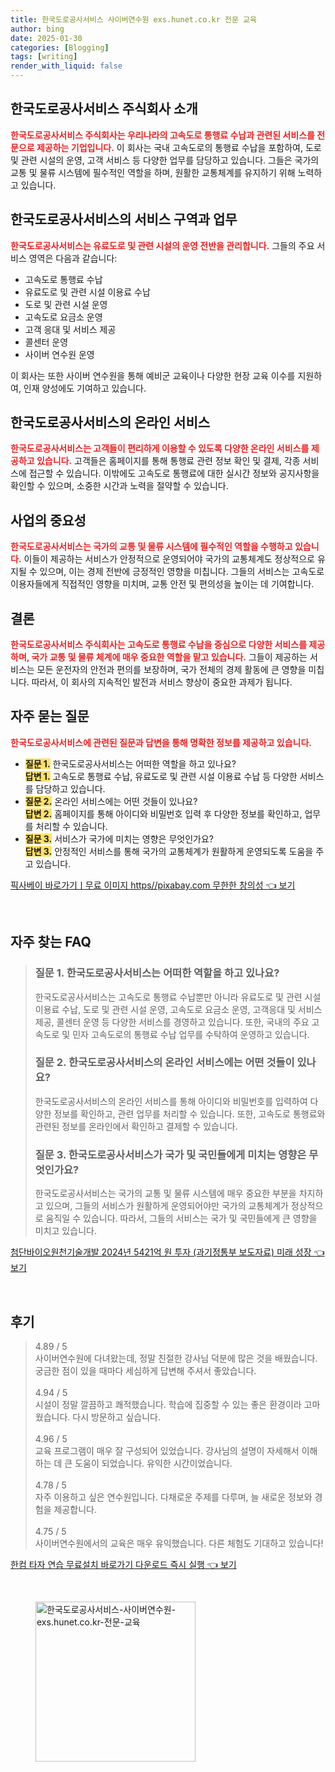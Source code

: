 ```yaml
---
title: 한국도로공사서비스 사이버연수원 exs.hunet.co.kr 전문 교육
author: bing
date: 2025-01-30
categories: [Blogging]
tags: [writing]
render_with_liquid: false
---
```



<h2 id='한국도로공사서비스_소개'>한국도로공사서비스 주식회사 소개</h2>

<p><b><span style="color: #ee2323;">한국도로공사서비스 주식회사는 우리나라의 고속도로 통행료 수납과 관련된 서비스를 전문으로 제공하는 기업입니다.</span></b> 이 회사는 국내 고속도로의 통행료 수납을 포함하여, 도로 및 관련 시설의 운영, 고객 서비스 등 다양한 업무를 담당하고 있습니다. 그들은 국가의 교통 및 물류 시스템에 필수적인 역할을 하며, 원활한 교통체계를 유지하기 위해 노력하고 있습니다.</p>

<h2 id='서비스_구역과_업무'>한국도로공사서비스의 서비스 구역과 업무</h2>

<p><b><span style="color: #ee2323;">한국도로공사서비스는 유료도로 및 관련 시설의 운영 전반을 관리합니다.</span></b> 그들의 주요 서비스 영역은 다음과 같습니다:</p>

<ul>
    <li>고속도로 통행료 수납</li>
    <li>유료도로 및 관련 시설 이용료 수납</li>
    <li>도로 및 관련 시설 운영</li>
    <li>고속도로 요금소 운영</li>
    <li>고객 응대 및 서비스 제공</li>
    <li>콜센터 운영</li>
    <li>사이버 연수원 운영</li>
</ul>

<p>이 회사는 또한 사이버 연수원을 통해 예비군 교육이나 다양한 현장 교육 이수를 지원하여, 인재 양성에도 기여하고 있습니다.</p>

<h2 id='온라인_서비스'>한국도로공사서비스의 온라인 서비스</h2>

<p><b><span style="color: #ee2323;">한국도로공사서비스는 고객들이 편리하게 이용할 수 있도록 다양한 온라인 서비스를 제공하고 있습니다.</span></b> 고객들은 홈페이지를 통해 통행료 관련 정보 확인 및 결제, 각종 서비스에 접근할 수 있습니다. 이밖에도 고속도로 통행료에 대한 실시간 정보와 공지사항을 확인할 수 있으며, 소중한 시간과 노력을 절약할 수 있습니다.</p>

<h2 id='사업의_중요성'>사업의 중요성</h2>

<p><b><span style="color: #ee2323;">한국도로공사서비스는 국가의 교통 및 물류 시스템에 필수적인 역할을 수행하고 있습니다.</span></b> 이들이 제공하는 서비스가 안정적으로 운영되어야 국가의 교통체계도 정상적으로 유지될 수 있으며, 이는 경제 전반에 긍정적인 영향을 미칩니다. 그들의 서비스는 고속도로 이용자들에게 직접적인 영향을 미치며, 교통 안전 및 편의성을 높이는 데 기여합니다.</p>

<h2 id='결론'>결론</h2>

<p><b><span style="color: #ee2323;">한국도로공사서비스 주식회사는 고속도로 통행료 수납을 중심으로 다양한 서비스를 제공하며, 국가 교통 및 물류 체계에 매우 중요한 역할을 맡고 있습니다.</span></b> 그들이 제공하는 서비스는 모든 운전자의 안전과 편의를 보장하며, 국가 전체의 경제 활동에 큰 영향을 미칩니다. 따라서, 이 회사의 지속적인 발전과 서비스 향상이 중요한 과제가 됩니다.</p>

<h2 id='자주_묻는_질문'>자주 묻는 질문</h2>

<p><b><span style="color: #ee2323;">한국도로공사서비스에 관련된 질문과 답변을 통해 명확한 정보를 제공하고 있습니다.</span></b></p>

<ul>
    <li><b><span style="background-color: #ffe066;">질문 1.</span></b> 한국도로공사서비스는 어떠한 역할을 하고 있나요? <br><b><span style="background-color: #ffe066;">답변 1.</span></b> 고속도로 통행료 수납, 유료도로 및 관련 시설 이용료 수납 등 다양한 서비스를 담당하고 있습니다.</li>
    <li><b><span style="background-color: #ffe066;">질문 2.</span></b> 온라인 서비스에는 어떤 것들이 있나요? <br><b><span style="background-color: #ffe066;">답변 2.</span></b> 홈페이지를 통해 아이디와 비밀번호 입력 후 다양한 정보를 확인하고, 업무를 처리할 수 있습니다.</li>
    <li><b><span style="background-color: #ffe066;">질문 3.</span></b> 서비스가 국가에 미치는 영향은 무엇인가요? <br><b><span style="background-color: #ffe066;">답변 3.</span></b> 안정적인 서비스를 통해 국가의 교통체계가 원활하게 운영되도록 도움을 주고 있습니다.</li>
</ul>


<p><a class="click-button" title="픽사베이 바로가기ㅣ무료 이미지 https//pixabay.com 무한한 창의성" href="https://adkhouse.github.io/posts/%ED%94%BD%EC%82%AC%EB%B2%A0%EC%9D%B4-%EB%B0%94%EB%A1%9C%EA%B0%80%EA%B8%B0%E3%85%A3%EB%AC%B4%EB%A3%8C-%EC%9D%B4%EB%AF%B8%EC%A7%80-httpspixabay.com-%EB%AC%B4%ED%95%9C%ED%95%9C-%EC%B0%BD%EC%9D%98%EC%84%B1/" rel="dofollow">픽사베이 바로가기ㅣ무료 이미지 https//pixabay.com 무한한 창의성 👈 보기</a></p><br>
<h2 id='자주_찾는_FAQ'>자주 찾는 FAQ</h2>
<div itemscope="" itemtype="https://schema.org/FAQPage"> 
<blockquote> 
<div itemscope="" itemprop="mainEntity" itemtype="https://schema.org/Question"> 
<h3 itemprop="name">질문 1. 한국도로공사서비스는 어떠한 역할을 하고 있나요?</h3> 
<div itemscope="" itemprop="acceptedAnswer" itemtype="https://schema.org/Answer"> 
<span itemprop="text"> 
<p>한국도로공사서비스는 고속도로 통행료 수납뿐만 아니라 유료도로 및 관련 시설 이용료 수납, 도로 및 관련 시설 운영, 고속도로 요금소 운영, 고객응대 및 서비스 제공, 콜센터 운영 등 다양한 서비스를 경영하고 있습니다. 또한, 국내의 주요 고속도로 및 민자 고속도로의 통행료 수납 업무를 수탁하여 운영하고 있습니다.</p> 
</span> 
</div> 
</div> 

<div itemscope="" itemprop="mainEntity" itemtype="https://schema.org/Question"> 
<h3 itemprop="name">질문 2. 한국도로공사서비스의 온라인 서비스에는 어떤 것들이 있나요?</h3> 
<div itemscope="" itemprop="acceptedAnswer" itemtype="https://schema.org/Answer"> 
<span itemprop="text"> 
<p>한국도로공사서비스의 온라인 서비스를 통해 아이디와 비밀번호를 입력하여 다양한 정보를 확인하고, 관련 업무를 처리할 수 있습니다. 또한, 고속도로 통행료와 관련된 정보를 온라인에서 확인하고 결제할 수 있습니다.</p> 
</span> 
</div> 
</div> 

<div itemscope="" itemprop="mainEntity" itemtype="https://schema.org/Question"> 
<h3 itemprop="name">질문 3. 한국도로공사서비스가 국가 및 국민들에게 미치는 영향은 무엇인가요?</h3> 
<div itemscope="" itemprop="acceptedAnswer" itemtype="https://schema.org/Answer"> 
<span itemprop="text"> 
<p>한국도로공사서비스는 국가의 교통 및 물류 시스템에 매우 중요한 부분을 차지하고 있으며, 그들의 서비스가 원활하게 운영되어야만 국가의 교통체계가 정상적으로 움직일 수 있습니다. 따라서, 그들의 서비스는 국가 및 국민들에게 큰 영향을 미치고 있습니다.</p> 
</span> 
</div> 
</div> 
</blockquote> 
</div>
<p><a class="click-button" title="첨단바이오원천기술개발 2024년 5421억 원 투자 (과기정통부 보도자료) 미래 성장" href="https://adkhouse.github.io/posts/%EC%B2%A8%EB%8B%A8%EB%B0%94%EC%9D%B4%EC%98%A4%EC%9B%90%EC%B2%9C%EA%B8%B0%EC%88%A0%EA%B0%9C%EB%B0%9C-2024%EB%85%84-5421%EC%96%B5-%EC%9B%90-%ED%88%AC%EC%9E%90-(%EA%B3%BC%EA%B8%B0%EC%A0%95%ED%86%B5%EB%B6%80-%EB%B3%B4%EB%8F%84%EC%9E%90%EB%A3%8C)-%EB%AF%B8%EB%9E%98-%EC%84%B1%EC%9E%A5/" rel="dofollow">첨단바이오원천기술개발 2024년 5421억 원 투자 (과기정통부 보도자료) 미래 성장 👈 보기</a></p><br>
<h2 id='후기'>후기</h2>
<div itemscope itemtype="https://schema.org/Product">
  <blockquote>
  <div itemprop="review" itemscope itemtype="https://schema.org/Review">
      <div itemprop="reviewRating" itemscope itemtype="https://schema.org/Rating"> <span itemprop="ratingValue">4.89</span> / <span itemprop="bestRating">5</span> </div>
      <span itemprop="reviewBody">사이버연수원에 다녀왔는데, 정말 친절한 강사님 덕분에 많은 것을 배웠습니다. 궁금한 점이 있을 때마다 세심하게 답변해 주셔서 좋았습니다.</span>
  </div>
  <br>
  <div itemprop="review" itemscope itemtype="https://schema.org/Review">
      <div itemprop="reviewRating" itemscope itemtype="https://schema.org/Rating"> <span itemprop="ratingValue">4.94</span> / <span itemprop="bestRating">5</span> </div>
      <span itemprop="reviewBody">시설이 정말 깔끔하고 쾌적했습니다. 학습에 집중할 수 있는 좋은 환경이라 고마웠습니다. 다시 방문하고 싶습니다.</span>
  </div>
  <br>
  <div itemprop="review" itemscope itemtype="https://schema.org/Review">
      <div itemprop="reviewRating" itemscope itemtype="https://schema.org/Rating"> <span itemprop="ratingValue">4.96</span> / <span itemprop="bestRating">5</span> </div>
      <span itemprop="reviewBody">교육 프로그램이 매우 잘 구성되어 있었습니다. 강사님의 설명이 자세해서 이해하는 데 큰 도움이 되었습니다. 유익한 시간이었습니다.</span>
  </div>
  <br>
  <div itemprop="review" itemscope itemtype="https://schema.org/Review">
      <div itemprop="reviewRating" itemscope itemtype="https://schema.org/Rating"> <span itemprop="ratingValue">4.78</span> / <span itemprop="bestRating">5</span> </div>
      <span itemprop="reviewBody">자주 이용하고 싶은 연수원입니다. 다채로운 주제를 다루며, 늘 새로운 정보와 경험을 제공합니다.</span>
  </div>
  <br>
  <div itemprop="review" itemscope itemtype="https://schema.org/Review">
      <div itemprop="reviewRating" itemscope itemtype="https://schema.org/Rating"> <span itemprop="ratingValue">4.75</span> / <span itemprop="bestRating">5</span> </div>
      <span itemprop="reviewBody">사이버연수원에서의 교육은 매우 유익했습니다. 다른 체험도 기대하고 있습니다!</span>
  </div>
  </blockquote>
</div>
<p><a class="click-button" title="한컴 타자 연습 무료설치 바로가기 다운로드 즉시 실행" href="https://adkhouse.github.io/posts/%ED%95%9C%EC%BB%B4-%ED%83%80%EC%9E%90-%EC%97%B0%EC%8A%B5-%EB%AC%B4%EB%A3%8C%EC%84%A4%EC%B9%98-%EB%B0%94%EB%A1%9C%EA%B0%80%EA%B8%B0-%EB%8B%A4%EC%9A%B4%EB%A1%9C%EB%93%9C-%EC%A6%89%EC%8B%9C-%EC%8B%A4%ED%96%89/" rel="dofollow">한컴 타자 연습 무료설치 바로가기 다운로드 즉시 실행 👈 보기</a></p><br>
<figure class="image"><img src="https://adkhouse.github.io/assets/img/thumbnail/한국도로공사서비스-사이버연수원-exs.hunet.co.kr-전문-교육.webp" alt="한국도로공사서비스-사이버연수원-exs.hunet.co.kr-전문-교육" width="256" height="256"></figure>